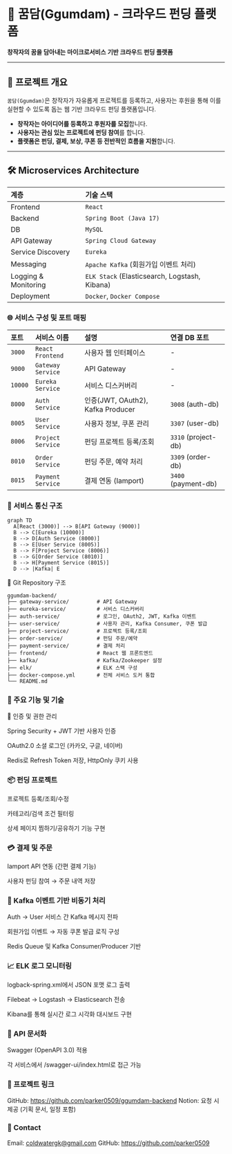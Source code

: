 
# 🎯 꿈담(Ggumdam) - 크라우드 펀딩 플랫폼

**창작자의 꿈을 담아내는 마이크로서비스 기반 크라우드 펀딩 플랫폼**

---

## 🧭 프로젝트 개요

`꿈담(Ggumdam)`은 창작자가 자유롭게 프로젝트를 등록하고, 사용자는 후원을 통해 이를 실현할 수 있도록 돕는 웹 기반 크라우드 펀딩 플랫폼입니다.

* **창작자는 아이디어를 등록하고 후원자를 모집**합니다.
* **사용자는 관심 있는 프로젝트에 펀딩 참여**를 합니다.
* **플랫폼은 펀딩, 결제, 보상, 쿠폰 등 전반적인 흐름을 지원**합니다.

---

## 🛠️ Microservices Architecture

| 계층                | 기술 스택                                                      |
| :------------------ | :------------------------------------------------------------- |
| Frontend            | `React`                                                        |
| Backend             | `Spring Boot (Java 17)`                                        |
| DB                  | `MySQL`                                                        |
| API Gateway         | `Spring Cloud Gateway`                                         |
| Service Discovery   | `Eureka`                                                       |
| Messaging           | `Apache Kafka` (회원가입 이벤트 처리)                          |
| Logging & Monitoring| `ELK Stack` (Elasticsearch, Logstash, Kibana)              |
| Deployment          | `Docker`, `Docker Compose`                                     |

### 🌐 서비스 구성 및 포트 매핑

| 포트   | 서비스 이름         | 설명                | 연결 DB 포트 |
| :----- | :------------------ | :------------------ | :----------- |
| `3000` | `React Frontend`    | 사용자 웹 인터페이스 | -            |
| `9000` | `Gateway Service`   | API Gateway         | -            |
| `10000`| `Eureka Service`    | 서비스 디스커버리   | -            |
| `8000` | `Auth Service`      | 인증(JWT, OAuth2), Kafka Producer | `3008` (auth-db) |
| `8005` | `User Service`      | 사용자 정보, 쿠폰 관리 | `3307` (user-db) |
| `8006` | `Project Service`   | 펀딩 프로젝트 등록/조회 | `3310` (project-db) |
| `8010` | `Order Service`     | 펀딩 주문, 예약 처리 | `3309` (order-db) |
| `8015` | `Payment Service`   | 결제 연동 (Iamport) | `3400` (payment-db) |

### 🔄 서비스 통신 구조 

```
graph TD
  A[React (3000)] --> B[API Gateway (9000)]
  B --> C[Eureka (10000)]
  B --> D[Auth Service (8000)]
  B --> E[User Service (8005)]
  B --> F[Project Service (8006)]
  B --> G[Order Service (8010)]
  B --> H[Payment Service (8015)]
  D --> |Kafka| E
```

🧩 Git Repository 구조
```
ggumdam-backend/
├── gateway-service/         # API Gateway
├── eureka-service/          # 서비스 디스커버리
├── auth-service/            # 로그인, OAuth2, JWT, Kafka 이벤트
├── user-service/            # 사용자 관리, Kafka Consumer, 쿠폰 발급
├── project-service/         # 프로젝트 등록/조회
├── order-service/           # 펀딩 주문/예약
├── payment-service/         # 결제 처리
├── frontend/                # React 웹 프론트엔드
├── kafka/                   # Kafka/Zookeeper 설정
├── elk/                     # ELK 스택 구성
├── docker-compose.yml       # 전체 서비스 도커 통합
└── README.md
```
### 🌟 주요 기능 및 기술

🔐 인증 및 권한 관리

Spring Security + JWT 기반 사용자 인증

OAuth2.0 소셜 로그인 (카카오, 구글, 네이버)

Redis로 Refresh Token 저장, HttpOnly 쿠키 사용

### 📦 펀딩 프로젝트

프로젝트 등록/조회/수정

카테고리/검색 조건 필터링

상세 페이지 찜하기/공유하기 기능 구현

### 💳 결제 및 주문

Iamport API 연동 (간편 결제 기능)

사용자 펀딩 참여 → 주문 내역 저장

### 📨 Kafka 이벤트 기반 비동기 처리

Auth → User 서비스 간 Kafka 메시지 전파

회원가입 이벤트 → 자동 쿠폰 발급 로직 구성

Redis Queue 및 Kafka Consumer/Producer 기반

### 📈 ELK 로그 모니터링

logback-spring.xml에서 JSON 포맷 로그 출력

Filebeat → Logstash → Elasticsearch 전송

Kibana를 통해 실시간 로그 시각화 대시보드 구현

### 🧪 API 문서화

Swagger (OpenAPI 3.0) 적용

각 서비스에서 /swagger-ui/index.html로 접근 가능

### 🔗 프로젝트 링크

GitHub: https://github.com/parker0509/ggumdam-backend
Notion: 요청 시 제공 (기획 문서, 일정 포함)

### 📧 Contact
Email: coldwatergk@gmail.com
GitHub: https://github.com/parker0509
